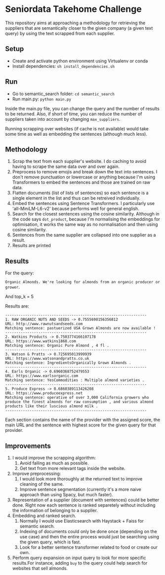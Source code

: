 # Seniordata Takehome Challenge

This repository aims at approaching a methodology for retrieving the suppliers that are semantically closer to the given company (a given text query) by using the text scrapped from each supplier.

## Setup

* Create and activate python environment using Virtualenv or conda
* Install dependencies: `sh install_dependencies.sh`

## Run

* Go to semantic_search folder: `cd semantic_search`
* Run main.py: `python main.py`

Inside the main.py file, you can change the query and the number of results to be returned. Also, if short of time, you can reduce the number of suppliers taken into account by changing `max_suppliers`.

Running scrapping over websites (if cache is not available) would take some time as well as embedding the sentences (although much less).

## Methodology

1. Scrap the text from each supplier's website. I do caching to avoid having to scrape the same data over and over again.
2. Preprocess to remove emojis and break down the text into sentences. I don't remove punctuation or lowercase or anything because I'm using Transformers to embed the sentences and those are trained on raw data.
3. Flatten documents (list of lists of sentences) so each sentence is a single element in the list and thus can be retreived individually.
4. Embed the sentences using Sentence Transformers. I particularly use 'all-MiniLM-L6-v2' because performs well for general english.
5. Search for the closest sentences using the cosine similarity. Although in the code says `dot_product`, because I'm normalising the embeddings for optimisation, it works the same way as no normalisation and then using cosine similarity.
6. Sentences from the same supplier are collapsed into one supplier as a result.
7. Results are printed

## Results

For the query:

`Organic Almonds. We're looking for almonds from an organic producer or grower`.

And top_k = 5

Results are:

```text
----------------------------------------------------------------
1. RAW ORGANIC NUTS AND SEEDS -> 0.7555698156356812
URL: http://www.rawnutsandseeds.com
Matching sentence: pastuerized USA Grown Almonds are now available !
----------------------------------------------------------------
2. Watkins Products -> 0.7503774166107178
URL: https://www.watkins1868.com
Matching sentence: Organic Pure Almond , 4 fl .
----------------------------------------------------------------
3. Watson & Pratts -> 0.725695013999939
URL: https://www.watsonandpratts.co.uk
Matching sentence: IngredientsOrganically Grown Almonds .
----------------------------------------------------------------
4. Earls Organic -> 0.6960368752479553
URL: https://www.earlsorganic.com
Matching sentence: YesCommodities : Multiple almond varieties .
----------------------------------------------------------------
5. Produce Express -> 0.6860389113426208
URL: https://www.produceexpress.net
Matching sentence: operative of over 3,000 California growers who produce the finest almonds for raw consumption , and various almond products like their luscious almond milk .
----------------------------------------------------------------
```

Each section contains the name of the provider with the assigned score, the main URL and the sentence with highest score for the given query for that provider.

## Improvements

1. I would improve the scrapping algorithm:
   1. Avoid failing as much as possible.
   2. Get text from more relevant tags inside the website.
2. Improve preprocessing:
   1. I would look more thoroughly at the returned text to improve cleaning of the same.
   2. Improve sentence segmentation (currently it's a more naive approach than using Spacy, but much faster).
3. Representation of a supplier (document with sentences) could be better done. Right now each sentence is ranked separetely without including the information of belonging to a supplier.
4. Embedding and ranked search.
   1. Normally I would use Elasticsearch with Haystack + Faiss for semantic search.
   2. Indexing of documents could only be done once (depending on the use case) and then the entire process would just be searching using the given query, which is fast.
   3. Look for a better sentence transformer related to food or create our own.
5. Perform query expansion on input query to look for more specific results.For instance, adding `buy` to the query could help search for websites that sell almonds.